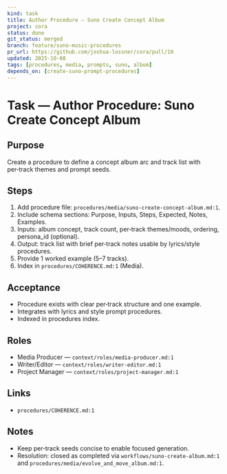 ```yaml
---
kind: task
title: Author Procedure — Suno Create Concept Album
project: cora
status: done
git_status: merged
branch: feature/suno-music-procedures
pr_url: https://github.com/joshua-lossner/cora/pull/10
updated: 2025-10-08
tags: [procedures, media, prompts, suno, album]
depends_on: [create-suno-prompt-procedures]
---
```


# Task — Author Procedure: Suno Create Concept Album

## Purpose
Create a procedure to define a concept album arc and track list with per‑track themes and prompt seeds.

## Steps
1) Add procedure file: `procedures/media/suno-create-concept-album.md:1`.
2) Include schema sections: Purpose, Inputs, Steps, Expected, Notes, Examples.
3) Inputs: album concept, track count, per‑track themes/moods, ordering, persona_id (optional).
4) Output: track list with brief per‑track notes usable by lyrics/style procedures.
5) Provide 1 worked example (5–7 tracks).
6) Index in `procedures/COHERENCE.md:1` (Media).

## Acceptance
- Procedure exists with clear per‑track structure and one example.
- Integrates with lyrics and style prompt procedures.
- Indexed in procedures index.

## Roles
- Media Producer — `context/roles/media-producer.md:1`
- Writer/Editor — `context/roles/writer-editor.md:1`
- Project Manager — `context/roles/project-manager.md:1`

## Links
- `procedures/COHERENCE.md:1`

## Notes
- Keep per‑track seeds concise to enable focused generation.
 - Resolution: closed as completed via `workflows/suno-create-album.md:1` and `procedures/media/evolve_and_move_album.md:1`.
